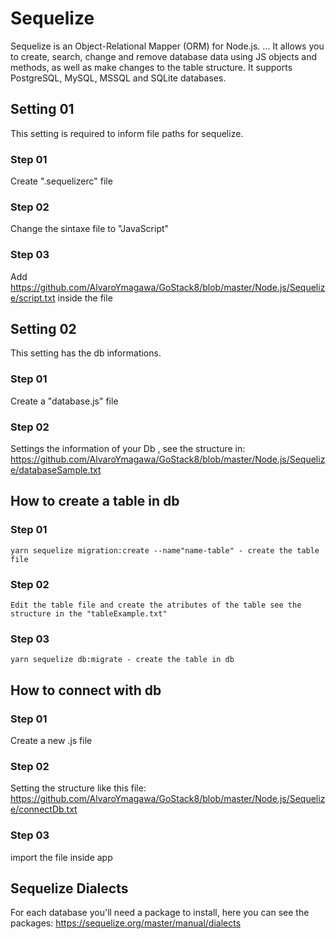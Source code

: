 # Sequelize
Sequelize is an Object-Relational Mapper (ORM) for Node.js. ... It allows you to create, search, change and remove database data using JS objects and methods, as well as make changes to the table structure. It supports PostgreSQL, MySQL, MSSQL and SQLite databases.

## Setting 01
This setting is required to inform file paths for sequelize.

### Step 01
Create ".sequelizerc" file

### Step 02
Change the sintaxe file to "JavaScript"

### Step 03
Add https://github.com/AlvaroYmagawa/GoStack8/blob/master/Node.js/Sequelize/script.txt inside the file


## Setting 02
This setting has the db informations.
	
### Step 01 
Create a "database.js" file

### Step 02
Settings the information of your Db , see the structure in:
https://github.com/AlvaroYmagawa/GoStack8/blob/master/Node.js/Sequelize/databaseSample.txt



## How to create a table in db

### Step 01
	yarn sequelize migration:create --name"name-table" - create the table file

### Step 02
	Edit the table file and create the atributes of the table see the structure in the "tableExample.txt"

### Step 03
	yarn sequelize db:migrate - create the table in db


## How to connect with db

### Step 01
Create a new .js file

### Step 02
Setting the structure like this file:
https://github.com/AlvaroYmagawa/GoStack8/blob/master/Node.js/Sequelize/connectDb.txt 

### Step 03
import the file inside app 



## Sequelize Dialects
For each database you'll need a package to install, here you can see the packages:
https://sequelize.org/master/manual/dialects



